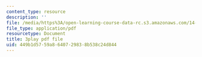 ```yaml
---
content_type: resource
description: ''
file: /media/https%3A/open-learning-course-data-rc.s3.amazonaws.com/14-73-the-challenge-of-world-poverty-spring-2011/449b1d5759a8640729838b538c24d844_K2LvCx8H0OU.pdf
file_type: application/pdf
resourcetype: Document
title: 3play pdf file
uid: 449b1d57-59a8-6407-2983-8b538c24d844
---
```

